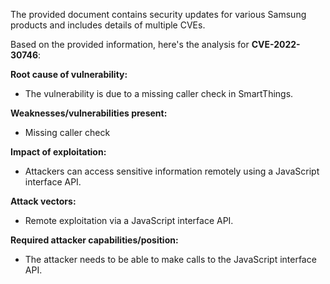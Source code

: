 The provided document contains security updates for various Samsung products and includes details of multiple CVEs. 

Based on the provided information, here's the analysis for **CVE-2022-30746**:

**Root cause of vulnerability:**
- The vulnerability is due to a missing caller check in SmartThings.

**Weaknesses/vulnerabilities present:**
- Missing caller check

**Impact of exploitation:**
- Attackers can access sensitive information remotely using a JavaScript interface API.

**Attack vectors:**
- Remote exploitation via a JavaScript interface API.

**Required attacker capabilities/position:**
- The attacker needs to be able to make calls to the JavaScript interface API.